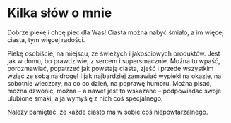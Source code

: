 Kilka słów o mnie
=================

Dobrze piekę i chcę piec dla Was! Ciasta można nabyć śmiało, a im więcej ciasta, tym więcej radości.

Piekę osobiście, na miejscu, ze świeżych i jakościowych produktów. Jest jak w domu, bo prawdziwie, z sercem i supersmacznie. Można tu wpaść, porozmawiać, popatrzeć jak powstają ciasta, zjeść i przede wszystkim wziąć ze sobą na drogę! I jak najbardziej zamawiać wypieki na okazje, na sobotnie wieczory, na co co dzień, na poprawę humoru. Można pisać, można dzwonić, można – a nawet jest to wskazane – podpowiadać swoje ulubione smaki, a ja wymyślę z nich coś specjalnego.

Należy pamiętać, że każde ciasto ma w sobie coś niepowtarzalnego.
